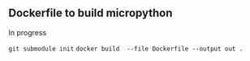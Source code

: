 ## Dockerfile to build micropython

In progress

`git submodule init`
`docker build  --file Dockerfile --output out .`
